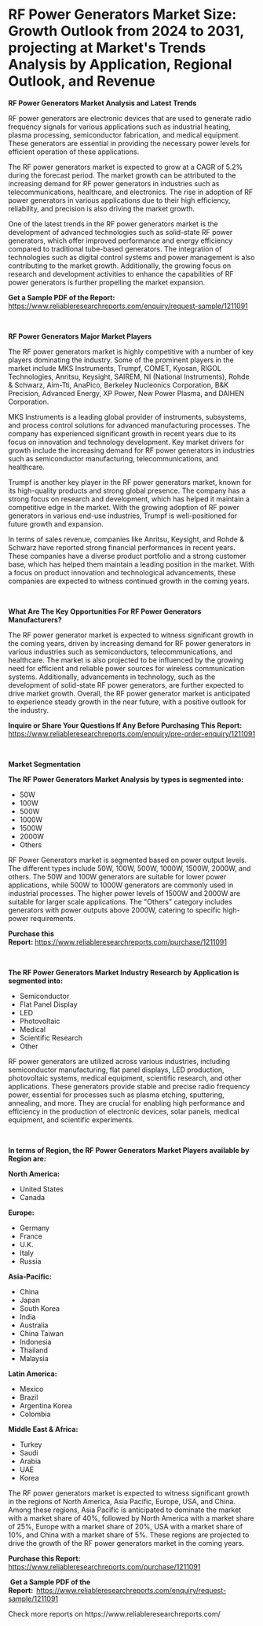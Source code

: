 <p><h1>RF Power Generators Market Size: Growth Outlook from 2024 to 2031, projecting at Market's Trends Analysis by Application, Regional Outlook, and Revenue</h1></p><p><strong>RF Power Generators Market Analysis and Latest Trends</strong></p>
<p><p>RF power generators are electronic devices that are used to generate radio frequency signals for various applications such as industrial heating, plasma processing, semiconductor fabrication, and medical equipment. These generators are essential in providing the necessary power levels for efficient operation of these applications.</p><p>The RF power generators market is expected to grow at a CAGR of 5.2% during the forecast period. The market growth can be attributed to the increasing demand for RF power generators in industries such as telecommunications, healthcare, and electronics. The rise in adoption of RF power generators in various applications due to their high efficiency, reliability, and precision is also driving the market growth.</p><p>One of the latest trends in the RF power generators market is the development of advanced technologies such as solid-state RF power generators, which offer improved performance and energy efficiency compared to traditional tube-based generators. The integration of technologies such as digital control systems and power management is also contributing to the market growth. Additionally, the growing focus on research and development activities to enhance the capabilities of RF power generators is further propelling the market expansion.</p></p>
<p><strong>Get a Sample PDF of the Report:&nbsp;</strong> <a href="https://www.reliableresearchreports.com/enquiry/request-sample/1211091">https://www.reliableresearchreports.com/enquiry/request-sample/1211091</a></p>
<p>&nbsp;</p>
<p><strong>RF Power Generators Major Market Players</strong></p>
<p><p>The RF power generators market is highly competitive with a number of key players dominating the industry. Some of the prominent players in the market include MKS Instruments, Trumpf, COMET, Kyosan, RIGOL Technologies, Anritsu, Keysight, SAIREM, NI (National Instruments), Rohde & Schwarz, Aim-Tti, AnaPico, Berkeley Nucleonics Corporation, B&K Precision, Advanced Energy, XP Power, New Power Plasma, and DAIHEN Corporation.</p><p>MKS Instruments is a leading global provider of instruments, subsystems, and process control solutions for advanced manufacturing processes. The company has experienced significant growth in recent years due to its focus on innovation and technology development. Key market drivers for growth include the increasing demand for RF power generators in industries such as semiconductor manufacturing, telecommunications, and healthcare.</p><p>Trumpf is another key player in the RF power generators market, known for its high-quality products and strong global presence. The company has a strong focus on research and development, which has helped it maintain a competitive edge in the market. With the growing adoption of RF power generators in various end-use industries, Trumpf is well-positioned for future growth and expansion.</p><p>In terms of sales revenue, companies like Anritsu, Keysight, and Rohde & Schwarz have reported strong financial performances in recent years. These companies have a diverse product portfolio and a strong customer base, which has helped them maintain a leading position in the market. With a focus on product innovation and technological advancements, these companies are expected to witness continued growth in the coming years.</p></p>
<p>&nbsp;</p>
<p><strong>What Are The Key Opportunities For RF Power Generators Manufacturers?</strong></p>
<p><p>The RF power generator market is expected to witness significant growth in the coming years, driven by increasing demand for RF power generators in various industries such as semiconductors, telecommunications, and healthcare. The market is also projected to be influenced by the growing need for efficient and reliable power sources for wireless communication systems. Additionally, advancements in technology, such as the development of solid-state RF power generators, are further expected to drive market growth. Overall, the RF power generator market is anticipated to experience steady growth in the near future, with a positive outlook for the industry.</p></p>
<p><strong>Inquire or Share Your Questions If Any Before Purchasing This Report:</strong> <a href="https://www.reliableresearchreports.com/enquiry/pre-order-enquiry/1211091">https://www.reliableresearchreports.com/enquiry/pre-order-enquiry/1211091</a></p>
<p>&nbsp;</p>
<p><strong>Market Segmentation</strong></p>
<p><strong>The RF Power Generators Market Analysis by types is segmented into:</strong></p>
<p><ul><li>50W</li><li>100W</li><li>500W</li><li>1000W</li><li>1500W</li><li>2000W</li><li>Others</li></ul></p>
<p><p>RF Power Generators market is segmented based on power output levels. The different types include 50W, 100W, 500W, 1000W, 1500W, 2000W, and others. The 50W and 100W generators are suitable for lower power applications, while 500W to 1000W generators are commonly used in industrial processes. The higher power levels of 1500W and 2000W are suitable for larger scale applications. The "Others" category includes generators with power outputs above 2000W, catering to specific high-power requirements.</p></p>
<p><strong>Purchase this Report:&nbsp;</strong><a href="https://www.reliableresearchreports.com/purchase/1211091">https://www.reliableresearchreports.com/purchase/1211091</a></p>
<p>&nbsp;</p>
<p><strong>The RF Power Generators Market Industry Research by Application is segmented into:</strong></p>
<p><ul><li>Semiconductor</li><li>Flat Panel Display</li><li>LED</li><li>Photovoltaic</li><li>Medical</li><li>Scientific Research</li><li>Other</li></ul></p>
<p><p>RF power generators are utilized across various industries, including semiconductor manufacturing, flat panel displays, LED production, photovoltaic systems, medical equipment, scientific research, and other applications. These generators provide stable and precise radio frequency power, essential for processes such as plasma etching, sputtering, annealing, and more. They are crucial for enabling high performance and efficiency in the production of electronic devices, solar panels, medical equipment, and scientific experiments.</p></p>
<p>&nbsp;</p>
<p><strong>In terms of Region, the RF Power Generators Market Players available by Region are:</strong></p>
<p>
    <p> <strong> North America: </strong>
        <ul>
            <li>United States</li>
            <li>Canada</li>
        </ul>
        </p> 
    <p> <strong> Europe: </strong>
        <ul>
            <li>Germany</li>
            <li>France</li>
            <li>U.K.</li>
            <li>Italy</li>
            <li>Russia</li>
        </ul>
        </p> 
    <p> <strong> Asia-Pacific: </strong>
        <ul>
            <li>China</li>
            <li>Japan</li>
            <li>South Korea</li>
            <li>India</li>
            <li>Australia</li>
            <li>China Taiwan</li>
            <li>Indonesia</li>
            <li>Thailand</li>
            <li>Malaysia</li>
        </ul>
        </p> 
    <p> <strong> Latin America: </strong>
        <ul>
            <li>Mexico</li>
            <li>Brazil</li>
            <li>Argentina Korea</li>
            <li>Colombia</li>
        </ul>
        </p> 
    <p> <strong> Middle East & Africa: </strong>
        <ul>
            <li>Turkey</li>
            <li>Saudi</li>
            <li>Arabia</li>
            <li>UAE</li>
            <li>Korea</li>
        </ul>
    </p>
    </p>
<p><p>The RF power generators market is expected to witness significant growth in the regions of North America, Asia Pacific, Europe, USA, and China. Among these regions, Asia Pacific is anticipated to dominate the market with a market share of 40%, followed by North America with a market share of 25%, Europe with a market share of 20%, USA with a market share of 10%, and China with a market share of 5%. These regions are projected to drive the growth of the RF power generators market in the coming years.</p></p>
<p><strong>Purchase this Report: </strong><a href="https://www.reliableresearchreports.com/purchase/1211091">https://www.reliableresearchreports.com/purchase/1211091</a></p>
<p>&nbsp;<strong>Get a Sample PDF of the Report:&nbsp;&nbsp;</strong><a href="https://www.reliableresearchreports.com/enquiry/request-sample/1211091">https://www.reliableresearchreports.com/enquiry/request-sample/1211091</a></p>
<p><strong></strong></p>
<p>Check more reports on https://www.reliableresearchreports.com/</p>